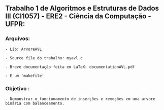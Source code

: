## Trabalho 1 de Algoritmos e Estruturas de Dados III (CI1057) - ERE2 - Ciência da Computação - UFPR:
### Arquivos:

    - Lib: ArvoreAVL
        
    - Source file do trabalho: myavl.c

    - Breve documentação feita em LaTeX: documentationAVL.pdf
        
    - E um 'makefile'
  
### Objetivo :
    - Demonstrar o funcionamento de inserções e remoções em uma árvore binária com balanceamento.
